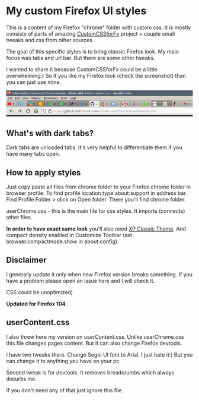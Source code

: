 # My custom Firefox UI styles

This is a content of my Firefox "chrome" folder with custom css. It is mostly consists of parts of amazing [CustomCSSforFx](https://github.com/Aris-t2/CustomCSSforFx) project + couple small tweaks and css from other sources. 

The goal of this specific styles is to bring classic Firefox look. My main focus was tabs and url bar. But there are some other tweaks.

I wanted to share it because CustomCSSforFx could be a little overwhelming:) So if you like my Firefox look (check the screenshot) than you can just use mine.

![](screenshot-1.png)

## What's with dark tabs?

Dark tabs are unloaded tabs. It's very helpful to differentiate them if you have many tabs open. 

## How to apply styles

Just copy paste all files from chrome folder to your Firefox chrome folder in browser profile. To find profile location type about:support in address bar. Find Profile Folder > click on Open folder. There you'll find chrome folder.

userChrome.css - this is the main file for css styles. It imports (connects) other files.

**In order to have exact same look** you'll also need [XP Classic Theme](https://addons.mozilla.org/en-US/firefox/addon/xp-classic-theme/). And compact density enabled in Customize Toolbar (set browser.compactmode.show in about:config). 

## Disclaimer

I generally update it only when new Firefox version breaks something. If you have a problem please open an issue here and I will check it. 

CSS could be unoptimized) 

**Updated for Firefox 104.** 

## userContent.css

I also threw here my version on userContent.css. Unlike userChrome.css this file changes pages content. But it can also change Firefox devtools. 

I have two tweaks there. Change Segoi UI font to Arial. I just hate it:) But you can change it to anything you have on your pc.

Second tweak is for devtools. It removes breadcrumbs which always disturbs me.

If you don't need any of that just ignore this file.